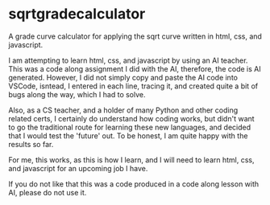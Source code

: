 # sqrtgradecalculator
A grade curve calculator for applying the sqrt curve written in html, css, and javascript. 

I am attempting to learn html, css, and javascript by using an AI teacher. This was a code along assignment I did with the AI, therefore, the code is AI generated. However, I did not simply copy and paste the AI code into VSCode, isntead, I entered in each line, tracing it, and created quite a bit of bugs along the way, which I had to solve. 

Also, as a CS teacher, and a holder of many Python and other coding related certs, I certainly do understand how coding works, but didn't want to go the traditional route for learning these new languages, and decided that I would test the 'future' out. To be honest, I am quite happy with the results so far.

For me, this works, as this is how I learn, and I will need to learn html, css, and javascript for an upcoming job I have.

If you do not like that this was a code produced in a code along lesson with AI, please do not use it.
